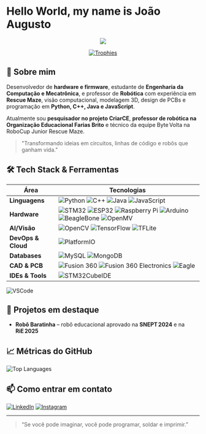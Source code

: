 # Hello World, my name is **João Augusto**

<p align="center">
  <img src="https://readme-typing-svg.herokuapp.com?font=Fira+Code&duration=2500&pause=500&color=58A6FF&center=true&vCenter=true&width=435&lines=Hardware+%26+Firmware+Developer;Robotics+Professor;Computer+%26+Mechatronics+Eng.+Student"/>
</p>

<p align="center">
  <a href="https://github.com/ryo-ma/github-profile-trophy">
    <img src="https://github-profile-trophy.vercel.app/?username=joaoaugustocz&theme=gruvbox&no-bg=true&no-frame=true" alt="Trophies" />
  </a>
</p>

## 🚀 Sobre mim

Desenvolvedor de **hardware e firmware**, estudante de **Engenharia da Computação e Mecatrônica**, e professor de **Robótica** com experiência em **Rescue Maze**, visão computacional, modelagem 3D, design de PCBs e programação em **Python, C++, Java e JavaScript**.

Atualmente sou **pesquisador no projeto CriarCE**, **professor de robótica na Organização Educacional Farias Brito** e técnico da equipe Byte Volta na RoboCup Junior Rescue Maze.

> "Transformando ideias em circuitos, linhas de código e robôs que ganham vida."

## 🛠️ Tech Stack & Ferramentas

| Área | Tecnologias |
|------|-------------|
| **Linguagens** | ![Python](https://img.shields.io/badge/-Python-3776AB?style=flat&logo=python&logoColor=white) ![C++](https://img.shields.io/badge/-C++-00599C?style=flat&logo=c%2B%2B&logoColor=white) ![Java](https://img.shields.io/badge/-Java-007396?style=flat&logo=java&logoColor=white) ![JavaScript](https://img.shields.io/badge/-JavaScript-F7DF1E?style=flat&logo=javascript&logoColor=black) |
| **Hardware** | ![STM32](https://img.shields.io/badge/-STM32-326CE5?style=flat&logo=stmicroelectronics&logoColor=white) ![ESP32](https://img.shields.io/badge/-ESP32-323232?style=flat) ![Raspberry Pi](https://img.shields.io/badge/-Raspberry%20Pi-C51A4A?style=flat&logo=raspberry-pi&logoColor=white) ![Arduino](https://img.shields.io/badge/-Arduino-00979D?style=flat&logo=arduino&logoColor=white) ![BeagleBone](https://img.shields.io/badge/-BeagleBone-2C2C2C?style=flat&logo=beaglebone&logoColor=white) ![OpenMV](https://img.shields.io/badge/-OpenMV-343434?style=flat&logo=openmv&logoColor=white)
| **AI/Visão** | ![OpenCV](https://img.shields.io/badge/-OpenCV-5C3EE8?style=flat&logo=opencv&logoColor=white) ![TensorFlow](https://img.shields.io/badge/-TensorFlow-FF6F00?style=flat&logo=tensorflow&logoColor=white) ![TFLite](https://img.shields.io/badge/-TFLite-FF6F00?style=flat&logo=tensorflow&logoColor=white)|
| **DevOps & Cloud** | ![PlatformIO](https://img.shields.io/badge/-PlatformIO-2C3E50?style=flat&logo=platformio&logoColor=white)
| **Databases** |  ![MySQL](https://img.shields.io/badge/-MySQL-4479A1?style=flat&logo=mysql&logoColor=white) ![MongoDB](https://img.shields.io/badge/-MongoDB-47A248?style=flat&logo=mongodb&logoColor=white) |
| **CAD & PCB** | ![Fusion 360](https://img.shields.io/badge/-Fusion%20360-FA8C00?style=flat) ![Fusion 360 Electronics](https://img.shields.io/badge/-Fusion%20360%20Electronics-FA8C00?style=flat) ![Eagle](https://img.shields.io/badge/-Eagle-FF0000?style=flat)|
 | **IDEs & Tools** | ![STM32CubeIDE](https://img.shields.io/badge/-STM32CubeIDE-00599C?style=flat&logo=stmicroelectronics&logoColor=white)
![VSCode](https://img.shields.io/badge/-VSCode-007ACC?style=flat&logo=visual-studio-code&logoColor=white)

## 🔭 Projetos em destaque

- **Robô Baratinha** – robô educacional aprovado na **SNEPT 2024** e na **RiE 2025**

## 📈 Métricas do GitHub

<p>
  <img align="center" src="https://github-readme-stats.vercel.app/api/top-langs/?username=joaoaugustocz&layout=compact&theme=tokyonight" alt="Top Languages" />
</p>

## 📫 Como entrar em contato

[![LinkedIn](https://img.shields.io/badge/-LinkedIn-0A66C2?style=for-the-badge&logo=linkedin&logoColor=white)](https://linkedin.com/in/joaoaugustocz) [![Instagram](https://img.shields.io/badge/-Instagram-E4405F?style=for-the-badge&logo=instagram&logoColor=white)](https://instagram.com/joaoaugustocz)

---

> “Se você pode imaginar, você pode programar, soldar e imprimir.”
